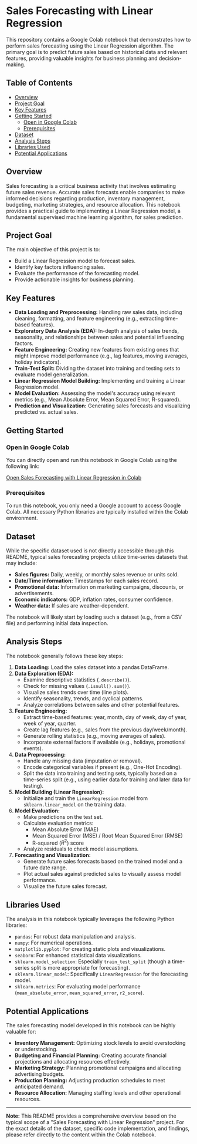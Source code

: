 # Sales Forecasting with Linear Regression

This repository contains a Google Colab notebook that demonstrates how to perform sales forecasting using the Linear Regression algorithm. The primary goal is to predict future sales based on historical data and relevant features, providing valuable insights for business planning and decision-making.

## Table of Contents

- [Overview](#overview)
- [Project Goal](#project-goal)
- [Key Features](#key-features)
- [Getting Started](#getting-started)
  - [Open in Google Colab](#open-in-google-colab)
  - [Prerequisites](#prerequisites)
- [Dataset](#dataset)
- [Analysis Steps](#analysis-steps)
- [Libraries Used](#libraries-used)
- [Potential Applications](#potential-applications)

## Overview

Sales forecasting is a critical business activity that involves estimating future sales revenue. Accurate sales forecasts enable companies to make informed decisions regarding production, inventory management, budgeting, marketing strategies, and resource allocation. This notebook provides a practical guide to implementing a Linear Regression model, a fundamental supervised machine learning algorithm, for sales prediction.

## Project Goal

The main objective of this project is to:
* Build a Linear Regression model to forecast sales.
* Identify key factors influencing sales.
* Evaluate the performance of the forecasting model.
* Provide actionable insights for business planning.

## Key Features

* **Data Loading and Preprocessing:** Handling raw sales data, including cleaning, formatting, and feature engineering (e.g., extracting time-based features).
* **Exploratory Data Analysis (EDA):** In-depth analysis of sales trends, seasonality, and relationships between sales and potential influencing factors.
* **Feature Engineering:** Creating new features from existing ones that might improve model performance (e.g., lag features, moving averages, holiday indicators).
* **Train-Test Split:** Dividing the dataset into training and testing sets to evaluate model generalization.
* **Linear Regression Model Building:** Implementing and training a Linear Regression model.
* **Model Evaluation:** Assessing the model's accuracy using relevant metrics (e.g., Mean Absolute Error, Mean Squared Error, R-squared).
* **Prediction and Visualization:** Generating sales forecasts and visualizing predicted vs. actual sales.

## Getting Started

### Open in Google Colab

You can directly open and run this notebook in Google Colab using the following link:

[Open Sales Forecasting with Linear Regression in Colab](https://colab.research.google.com/github/RajBhadani/Project-Data_Science_and_Analytics/blob/main/Sales_Forecasting_with_Linear_Regression.ipynb)

### Prerequisites

To run this notebook, you only need a Google account to access Google Colab. All necessary Python libraries are typically installed within the Colab environment.

## Dataset

While the specific dataset used is not directly accessible through this README, typical sales forecasting projects utilize time-series datasets that may include:
* **Sales figures:** Daily, weekly, or monthly sales revenue or units sold.
* **Date/Time information:** Timestamps for each sales record.
* **Promotional data:** Information on marketing campaigns, discounts, or advertisements.
* **Economic indicators:** GDP, inflation rates, consumer confidence.
* **Weather data:** If sales are weather-dependent.

The notebook will likely start by loading such a dataset (e.g., from a CSV file) and performing initial data inspection.

## Analysis Steps

The notebook generally follows these key steps:

1.  **Data Loading:** Load the sales dataset into a pandas DataFrame.
2.  **Data Exploration (EDA):**
    * Examine descriptive statistics (`.describe()`).
    * Check for missing values (`.isnull().sum()`).
    * Visualize sales trends over time (line plots).
    * Identify seasonality, trends, and cyclical patterns.
    * Analyze correlations between sales and other potential features.
3.  **Feature Engineering:**
    * Extract time-based features: year, month, day of week, day of year, week of year, quarter.
    * Create lag features (e.g., sales from the previous day/week/month).
    * Generate rolling statistics (e.g., moving averages of sales).
    * Incorporate external factors if available (e.g., holidays, promotional events).
4.  **Data Preprocessing:**
    * Handle any missing data (imputation or removal).
    * Encode categorical variables if present (e.g., One-Hot Encoding).
    * Split the data into training and testing sets, typically based on a time-series split (e.g., using earlier data for training and later data for testing).
5.  **Model Building (Linear Regression):**
    * Initialize and train the `LinearRegression` model from `sklearn.linear_model` on the training data.
6.  **Model Evaluation:**
    * Make predictions on the test set.
    * Calculate evaluation metrics:
        * Mean Absolute Error (MAE)
        * Mean Squared Error (MSE) / Root Mean Squared Error (RMSE)
        * R-squared ($R^2$) score
    * Analyze residuals to check model assumptions.
7.  **Forecasting and Visualization:**
    * Generate future sales forecasts based on the trained model and a future date range.
    * Plot actual sales against predicted sales to visually assess model performance.
    * Visualize the future sales forecast.

## Libraries Used

The analysis in this notebook typically leverages the following Python libraries:

* `pandas`: For robust data manipulation and analysis.
* `numpy`: For numerical operations.
* `matplotlib.pyplot`: For creating static plots and visualizations.
* `seaborn`: For enhanced statistical data visualizations.
* `sklearn.model_selection`: Especially `train_test_split` (though a time-series split is more appropriate for forecasting).
* `sklearn.linear_model`: Specifically `LinearRegression` for the forecasting model.
* `sklearn.metrics`: For evaluating model performance (`mean_absolute_error`, `mean_squared_error`, `r2_score`).

## Potential Applications

The sales forecasting model developed in this notebook can be highly valuable for:

* **Inventory Management:** Optimizing stock levels to avoid overstocking or understocking.
* **Budgeting and Financial Planning:** Creating accurate financial projections and allocating resources effectively.
* **Marketing Strategy:** Planning promotional campaigns and allocating advertising budgets.
* **Production Planning:** Adjusting production schedules to meet anticipated demand.
* **Resource Allocation:** Managing staffing levels and other operational resources.

---

**Note:** This README provides a comprehensive overview based on the typical scope of a "Sales Forecasting with Linear Regression" project. For the exact details of the dataset, specific code implementation, and findings, please refer directly to the content within the Colab notebook.

